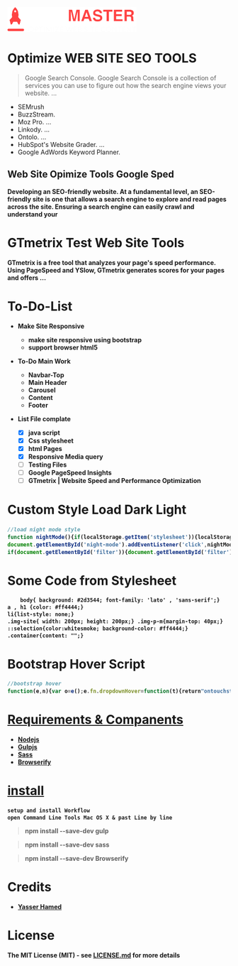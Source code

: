 ![SEO MASTER Logo](https://github.com/fekrh/SEOMASTER/blob/master/img/LOGO.png)

# <h1> Optimize WEB SITE SEO TOOLS
> Google Search Console. Google Search Console is a collection of services you can use to figure out how the search engine views your website. ...
* SEMrush
* BuzzStream. 
* Moz Pro. ...
* Linkody. ...
* Ontolo. ...
* HubSpot's Website Grader. ...
* Google AdWords Keyword Planner.

## <h2> Web Site Opimize Tools Google Sped 
 <b> Developing an SEO-friendly website. At a fundamental level, an SEO-friendly site is one that allows a search engine to explore and read pages across the site. Ensuring a search engine can easily crawl and understand your     

# <h1> GTmetrix Test Web Site Tools
GTmetrix is a free tool that analyzes your page's speed performance. Using PageSpeed and YSlow, GTmetrix generates scores for your pages and offers ...
# <h1> To-Do-List   	
* Make Site Responsive
    * make site responsive using bootstrap
    * support browser html5

* To-Do Main Work 
    * Navbar-Top 
    * Main Header
    * Carousel 
    * Content 
    * Footer
* List File complate 
    - [X] java script
    - [X] Css stylesheet
    - [X] html Pages
    - [X] Responsive Media query 
    - [ ] Testing Files
    - [ ] Google  PageSpeed Insights
    - [ ] GTmetrix | Website Speed and Performance Optimization

# <h1> Custom Style Load Dark Light 
```javascript
//load night mode style
function nightMode(){if(localStorage.getItem('stylesheet')){localStorage.clear();document.getElementById('night-css').setAttribute('href','');}else{localStorage.setItem('stylesheet','/css/night.css');document.getElementById('night-css').setAttribute('href',localStorage.getItem('stylesheet'));}}
document.getElementById('night-mode').addEventListener('click',nightMode)
if(document.getElementById('filter')){document.getElementById('filter').addEventListener('keyup',filterArticles)}
```
# Some Code from Stylesheet
```stylesheet
    body{ background: #2d3544; font-family: 'lato' , 'sans-serif';}
a , h1 {color: #ff4444;}
li{list-style: none;}
.img-site{ width: 200px; height: 200px;} .img-p-m{margin-top: 40px;}
::selection{color:whitesmoke; background-color: #ff4444;}
.container{content: "";}
```


# Bootstrap Hover Script
```javascript
//bootstrap hover
function(e,n){var o=e();e.fn.dropdownHover=function(t){return"ontouchstart"in document?this:(o=o.add(this.parent()),this.each(function(){function r(){n.clearTimeout(a),n.clearTimeout(i),i=n.setTimeout(function(){o.find(":focus").blur(),f.instantlyCloseOthers===!0&&o.removeClass("open"),n.clearTimeout(i),d.attr("aria-expanded","true"),s.addClass("open"),d.trigger(l)},f.hoverDelay)}var a,i,d=e(this),s=d.parent(),u={delay:500,hoverDelay:0,instantlyCloseOthers:!0},h={delay:e(this).data("delay"),hoverDelay:e(this).data("hover-delay"),instantlyCloseOthers:e(this).data("close-others")},l="show.bs.dropdown",c="hide.bs.dropdown",f=e.extend(!0,{},u,t,h);s.hover(function(e){return s.hasClass("open")||d.is(e.target)?void r(e):!0},function(){n.clearTimeout(i),a=n.setTimeout(function(){d.attr("aria-expanded","false"),s.removeClass("open"),d.trigger(c)},f.delay)}),d.hover(function(e){return s.hasClass("open")||s.is(e.target)?void r(e):!0}),s.find(".dropdown-submenu").each(function(){var o,t=e(this);t.hover(function(){n.clearTimeout(o),t.children(".dropdown-menu").show(),t.siblings().children(".dropdown-menu").hide()},function(){var e=t.children(".dropdown-menu");o=n.setTimeout(function(){e.hide()},f.delay)})})}))},e(document).ready(function(){e('[data-hover="dropdown"]').dropdownHover()})}(jQuery,window);
```

# [Requirements & Companents](#Requirements) 	
* [Nodejs](https://nodejs.org/)
* [Gulpjs](https://gulpjs.com/)
* [Sass](https://sass-lang.com/)
* [Browserify](http://browserify.org/)

# [install](#install)
    setup and install Workflow
    open Command Line Tools Mac OS X & past Line by line 
> npm install --save-dev gulp 

> npm install --save-dev sass

> npm install --save-dev Browserify

# <h1> Credits
* [Yasser Hamed](https://github.com/fekrh)
# <h1> License
The MIT License (MIT) - see [LICENSE.md](https://github.com/fatih/color/blob/master/LICENSE.md) for more details
